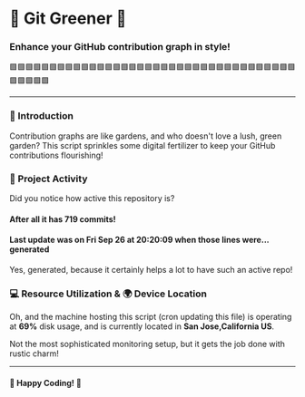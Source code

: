 # 🌱 Git Greener 🌿
### Enhance your GitHub contribution graph in style!
🟩🟩🟩🟩🟩🟩🟩🟩🟩🟩🟩🟩🟩🟩🟩🟩🟩🟩🟩🟩🟩🟩🟩🟩🟩🟩🟩🟩🟩🟩🟩🟩🟩🟩🟩🟩🟩🟩🟩🟩🟩

---

### 🎨 Introduction
Contribution graphs are like gardens, and who doesn't love a lush, green garden? This script sprinkles some digital fertilizer to keep your GitHub contributions flourishing!

### 🚀 Project Activity
Did you notice how active this repository is?
#### After all it has 719 commits!

#### Last update was on Fri Sep 26 at 20:20:09 when those lines were... generated

Yes, generated, because it certainly helps a lot to have such an active repo!


### 💻 Resource Utilization & 🌍 Device Location
Oh, and the machine hosting this script (cron updating this file) is operating at **69%** disk usage, and is currently located in **San Jose,California US**.

Not the most sophisticated monitoring setup, but it gets the job done with rustic charm!

---

#### 🌟 Happy Coding! 🌟
